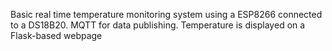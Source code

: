 Basic real time temperature monitoring system using a ESP8266 connected to a DS18B20. MQTT for data publishing. Temperature is displayed on a Flask-based webpage
